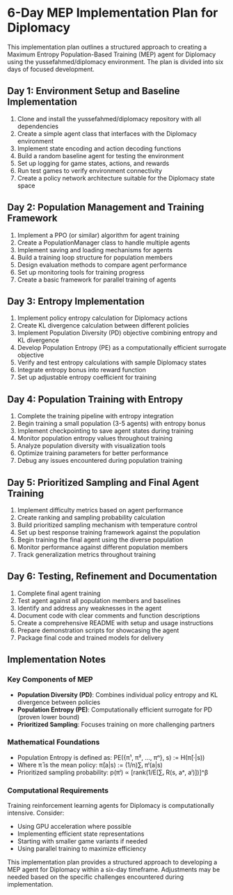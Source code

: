# 6-Day MEP Implementation Plan for Diplomacy

This implementation plan outlines a structured approach to creating a Maximum Entropy Population-Based Training (MEP) agent for Diplomacy using the yussefahmed/diplomacy environment. The plan is divided into six days of focused development.

## Day 1: Environment Setup and Baseline Implementation

1. Clone and install the yussefahmed/diplomacy repository with all dependencies
2. Create a simple agent class that interfaces with the Diplomacy environment
3. Implement state encoding and action decoding functions
4. Build a random baseline agent for testing the environment
5. Set up logging for game states, actions, and rewards
6. Run test games to verify environment connectivity 
7. Create a policy network architecture suitable for the Diplomacy state space

## Day 2: Population Management and Training Framework

1. Implement a PPO (or similar) algorithm for agent training
2. Create a PopulationManager class to handle multiple agents
3. Implement saving and loading mechanisms for agents
4. Build a training loop structure for population members
5. Design evaluation methods to compare agent performance
6. Set up monitoring tools for training progress
7. Create a basic framework for parallel training of agents

## Day 3: Entropy Implementation

1. Implement policy entropy calculation for Diplomacy actions
2. Create KL divergence calculation between different policies
3. Implement Population Diversity (PD) objective combining entropy and KL divergence
4. Develop Population Entropy (PE) as a computationally efficient surrogate objective
5. Verify and test entropy calculations with sample Diplomacy states
6. Integrate entropy bonus into reward function
7. Set up adjustable entropy coefficient for training

## Day 4: Population Training with Entropy

1. Complete the training pipeline with entropy integration
2. Begin training a small population (3-5 agents) with entropy bonus
3. Implement checkpointing to save agent states during training
4. Monitor population entropy values throughout training
5. Analyze population diversity with visualization tools
6. Optimize training parameters for better performance
7. Debug any issues encountered during population training

## Day 5: Prioritized Sampling and Final Agent Training

1. Implement difficulty metrics based on agent performance
2. Create ranking and sampling probability calculation
3. Build prioritized sampling mechanism with temperature control
4. Set up best response training framework against the population
5. Begin training the final agent using the diverse population
6. Monitor performance against different population members
7. Track generalization metrics throughout training

## Day 6: Testing, Refinement and Documentation

1. Complete final agent training
2. Test agent against all population members and baselines
3. Identify and address any weaknesses in the agent
4. Document code with clear comments and function descriptions
5. Create a comprehensive README with setup and usage instructions
6. Prepare demonstration scripts for showcasing the agent
7. Package final code and trained models for delivery

## Implementation Notes

### Key Components of MEP
- **Population Diversity (PD)**: Combines individual policy entropy and KL divergence between policies
- **Population Entropy (PE)**: Computationally efficient surrogate for PD (proven lower bound)
- **Prioritized Sampling**: Focuses training on more challenging partners

### Mathematical Foundations
- Population Entropy is defined as: PE({π¹, π², ..., πⁿ}, s) := H(π̄(·|s))
- Where π̄ is the mean policy: π̄(a|s) := (1/n)∑ᵢ πⁱ(a|s)
- Prioritized sampling probability: p(πⁱ) ∝ [rank(1/E[∑ᵣ R(s, aᵃ, aⁱ)])]^β

### Computational Requirements
Training reinforcement learning agents for Diplomacy is computationally intensive. Consider:
- Using GPU acceleration where possible
- Implementing efficient state representations
- Starting with smaller game variants if needed
- Using parallel training to maximize efficiency

This implementation plan provides a structured approach to developing a MEP agent for Diplomacy within a six-day timeframe. Adjustments may be needed based on the specific challenges encountered during implementation.
